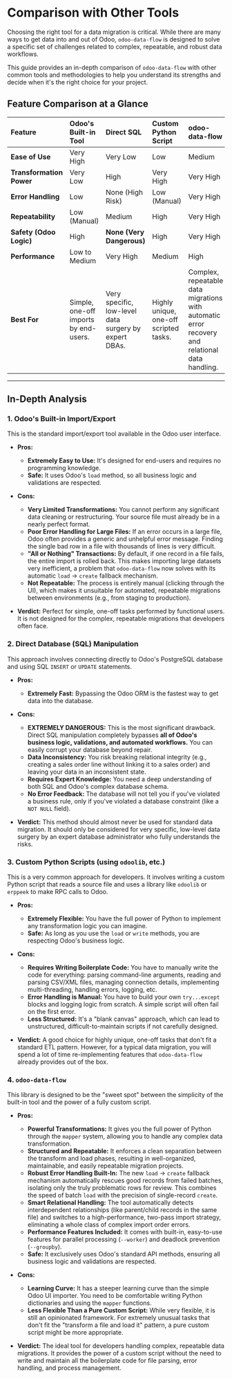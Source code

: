 # Comparison with Other Tools

Choosing the right tool for a data migration is critical. While there are many ways to get data into and out of Odoo, `odoo-data-flow` is designed to solve a specific set of challenges related to complex, repeatable, and robust data workflows.

This guide provides an in-depth comparison of `odoo-data-flow` with other common tools and methodologies to help you understand its strengths and decide when it's the right choice for your project.

## Feature Comparison at a Glance


| Feature                | Odoo's Built-in Tool                    | Direct SQL                | Custom Python Script   | odoo-data-flow                                                         |
| :--------------------- | :-------------------------------------- | :------------------------ | :--------------------- | :--------------------------------------------------------------------- |
| **Ease of Use** | Very High                               | Very Low                  | Low                    | Medium                                                                 |
| **Transformation Power** | Very Low                                | High                      | Very High              | Very High                                                              |
| **Error Handling** | Low                                     | None (High Risk)          | Low (Manual)           | Very High                                                              |
| **Repeatability** | Low (Manual)                            | Medium                    | High                   | Very High                                                              |
| **Safety (Odoo Logic)**| High                                    | **None (Very Dangerous)** | High                   | Very High                                                              |
| **Performance** | Low to Medium                           | Very High                 | Medium                 | High                                                                   |
| **Best For** | Simple, one-off imports by end-users. | Very specific, low-level data surgery by expert DBAs. | Highly unique, one-off scripted tasks. | Complex, repeatable data migrations with automatic error recovery and relational data handling. |

---

## In-Depth Analysis

### 1. Odoo's Built-in Import/Export

This is the standard import/export tool available in the Odoo user interface.

* **Pros:**
    * **Extremely Easy to Use:** It's designed for end-users and requires no programming knowledge.
    * **Safe:** It uses Odoo's `load` method, so all business logic and validations are respected.

* **Cons:**
    * **Very Limited Transformations:** You cannot perform any significant data cleaning or restructuring. Your source file must already be in a nearly perfect format.
    * **Poor Error Handling for Large Files:** If an error occurs in a large file, Odoo often provides a generic and unhelpful error message. Finding the single bad row in a file with thousands of lines is very difficult.
    * **"All or Nothing" Transactions:** By default, if one record in a file fails, the entire import is rolled back. This makes importing large datasets very inefficient, a problem that `odoo-data-flow` now solves with its automatic `load` -> `create` fallback mechanism.
    * **Not Repeatable:** The process is entirely manual (clicking through the UI), which makes it unsuitable for automated, repeatable migrations between environments (e.g., from staging to production).

* **Verdict:** Perfect for simple, one-off tasks performed by functional users. It is not designed for the complex, repeatable migrations that developers often face.

### 2. Direct Database (SQL) Manipulation

This approach involves connecting directly to Odoo's PostgreSQL database and using SQL `INSERT` or `UPDATE` statements.

* **Pros:**
    * **Extremely Fast:** Bypassing the Odoo ORM is the fastest way to get data into the database.

* **Cons:**
    * **EXTREMELY DANGEROUS:** This is the most significant drawback. Direct SQL manipulation completely bypasses **all of Odoo's business logic, validations, and automated workflows.** You can easily corrupt your database beyond repair.
    * **Data Inconsistency:** You risk breaking relational integrity (e.g., creating a sales order line without linking it to a sales order) and leaving your data in an inconsistent state.
    * **Requires Expert Knowledge:** You need a deep understanding of both SQL and Odoo's complex database schema.
    * **No Error Feedback:** The database will not tell you if you've violated a business rule, only if you've violated a database constraint (like a `NOT NULL` field).

* **Verdict:** This method should almost never be used for standard data migration. It should only be considered for very specific, low-level data surgery by an expert database administrator who fully understands the risks.

### 3. Custom Python Scripts (using `odoolib`, etc.)

This is a very common approach for developers. It involves writing a custom Python script that reads a source file and uses a library like `odoolib` or `erppeek` to make RPC calls to Odoo.

* **Pros:**
    * **Extremely Flexible:** You have the full power of Python to implement any transformation logic you can imagine.
    * **Safe:** As long as you use the `load` or `write` methods, you are respecting Odoo's business logic.

* **Cons:**
    * **Requires Writing Boilerplate Code:** You have to manually write the code for everything: parsing command-line arguments, reading and parsing CSV/XML files, managing connection details, implementing multi-threading, handling errors, logging, etc.
    * **Error Handling is Manual:** You have to build your own `try...except` blocks and logging logic from scratch. A simple script will often fail on the first error.
    * **Less Structured:** It's a "blank canvas" approach, which can lead to unstructured, difficult-to-maintain scripts if not carefully designed.

* **Verdict:** A good choice for highly unique, one-off tasks that don't fit a standard ETL pattern. However, for a typical data migration, you will spend a lot of time re-implementing features that `odoo-data-flow` already provides out of the box.

### 4. `odoo-data-flow`

This library is designed to be the "sweet spot" between the simplicity of the built-in tool and the power of a fully custom script.

* **Pros:**
    * **Powerful Transformations:** It gives you the full power of Python through the `mapper` system, allowing you to handle any complex data transformation.
    * **Structured and Repeatable:** It enforces a clean separation between the transform and load phases, resulting in well-organized, maintainable, and easily repeatable migration projects.
    * **Robust Error Handling Built-In:** The new `load` -> `create` fallback mechanism automatically rescues good records from failed batches, isolating only the truly problematic rows for review. This combines the speed of batch `load` with the precision of single-record `create`.
    * **Smart Relational Handling:** The tool automatically detects interdependent relationships (like parent/child records in the same file) and switches to a high-performance, two-pass import strategy, eliminating a whole class of complex import order errors.
    * **Performance Features Included:** It comes with built-in, easy-to-use features for parallel processing (`--worker`) and deadlock prevention (`--groupby`).
    * **Safe:** It exclusively uses Odoo's standard API methods, ensuring all business logic and validations are respected.

* **Cons:**
    * **Learning Curve:** It has a steeper learning curve than the simple Odoo UI importer. You need to be comfortable writing Python dictionaries and using the `mapper` functions.
    * **Less Flexible Than a Pure Custom Script:** While very flexible, it is still an opinionated framework. For extremely unusual tasks that don't fit the "transform a file and load it" pattern, a pure custom script might be more appropriate.

* **Verdict:** The ideal tool for developers handling complex, repeatable data migrations. It provides the power of a custom script without the need to write and maintain all the boilerplate code for file parsing, error handling, and process management.
